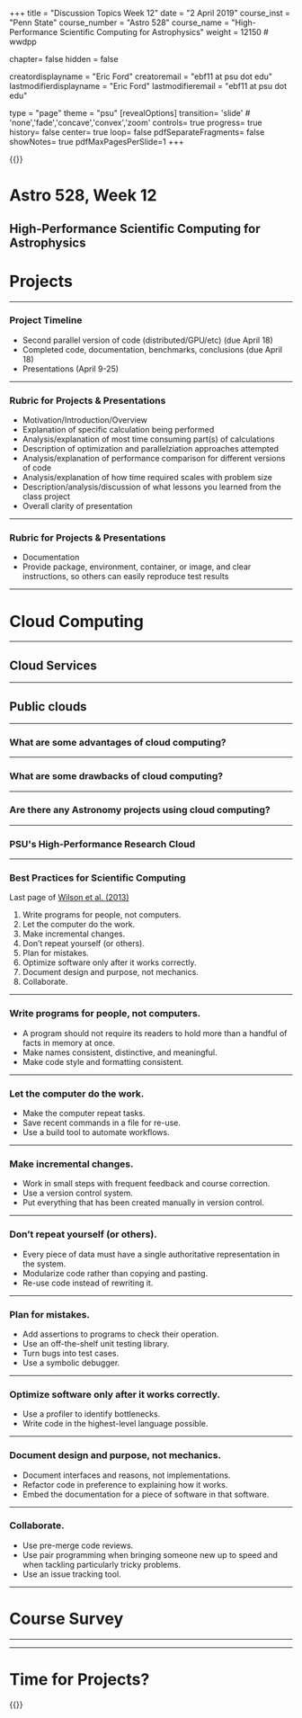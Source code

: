 +++
title = "Discussion Topics Week 12"
date = "2 April 2019"
course_inst = "Penn State"
course_number = "Astro 528"
course_name = "High-Performance Scientific Computing for Astrophysics"
weight = 12150  # wwdpp

chapter= false
hidden = false

creatordisplayname = "Eric Ford"
creatoremail = "ebf11 at psu dot edu"
lastmodifierdisplayname = "Eric Ford"
lastmodifieremail = "ebf11 at psu dot edu"

type = "page"
theme = "psu"
[revealOptions]
transition= 'slide' # 'none','fade','concave','convex','zoom'
controls= true
progress= true
history= false
center= true
loop= false
pdfSeparateFragments= false
showNotes= true
pdfMaxPagesPerSlide=1
+++

{{<revealjs theme="psu" transition="slide" controls="true" progress="true" history="false" center="false" loop="false" pdfSeparateFragments="false" showNotes="true" pdfMaxPagesPerSlide="1" >}}
# Astro 528, Week 12

High-Performance Scientific Computing for Astrophysics
---
# Projects
___
### Project Timeline
- Second parallel version of code (distributed/GPU/etc) (due April 18)
- Completed code, documentation, benchmarks, conclusions (due April 18)
- Presentations (April 9-25)
___
### Rubric for Projects & Presentations
- Motivation/Introduction/Overview
- Explanation of specific calculation being performed
- Analysis/explanation of most time consuming part(s) of calculations
- Description of optimization and parallelziation approaches attempted
- Analysis/explanation of performance comparison for different versions of code
- Analysis/explanation of how time required scales with problem size
- Description/analysis/discussion of what lessons you learned from the class project
- Overall clarity of presentation
___
### Rubric for Projects & Presentations
- Documentation
- Provide package, environment, container, or image, and clear instructions, so others can easily reproduce test results
---
# Cloud Computing
___
## Cloud Services
___
## Public clouds
___
### What are some advantages of cloud computing?
___
### What are some drawbacks of cloud computing?
___
### Are there any Astronomy projects using cloud computing?
___
### PSU's High-Performance Research Cloud
---
### Best Practices for Scientific Computing
Last page of [Wilson et al. (2013)](https://arxiv.org/pdf/1210.0530v4.pdf)

1. Write programs for people, not computers.
2. Let the computer do the work.
3. Make incremental changes.
4. Don’t repeat yourself (or others).
5. Plan for mistakes.
6. Optimize software only after it works correctly.
7. Document design and purpose, not mechanics.
8. Collaborate.
___
### Write programs for people, not computers.
- A program should not require its readers to hold more than a handful of facts in memory at once.
- Make names consistent, distinctive, and meaningful.
- Make code style and formatting consistent.
___
### Let the computer do the work.
- Make the computer repeat tasks.
- Save recent commands in a file for re-use.
- Use a build tool to automate workflows.
___
### Make incremental changes.
- Work in small steps with frequent feedback and course correction.
- Use a version control system.
- Put everything that has been created manually in version control.
___
### Don’t repeat yourself (or others).
- Every piece of data must have a single authoritative representation in the system.
- Modularize code rather than copying and pasting.
- Re-use code instead of rewriting it.
___
### Plan for mistakes.
- Add assertions to programs to check their operation.
- Use an off-the-shelf unit testing library.
- Turn bugs into test cases.
- Use a symbolic debugger.
___
### Optimize software only after it works correctly.
- Use a profiler to identify bottlenecks.
- Write code in the highest-level language possible.
___
### Document design and purpose, not mechanics.
- Document interfaces and reasons, not implementations.
- Refactor code in preference to explaining how it works.
- Embed the documentation for a piece of software in that software.
___
### Collaborate.
- Use pre-merge code reviews.
- Use pair programming when bringing someone new up to speed and when tackling particularly tricky problems.
- Use an issue tracking tool.
---
# Course Survey
___
---
# Time for Projects?
{{</revealjs>}}
